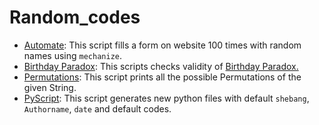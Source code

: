 # Random_codes

* [Automate](https://github.com/svaderia/Random_Codes/blob/master/automate): This script fills a form on website 100 times with random names using `mechanize`.
* [Birthday Paradox](https://github.com/svaderia/Random_Codes/blob/master/bday): This scripts checks validity of [Birthday Paradox.](https://en.wikipedia.org/wiki/Birthday_problem)  
* [Permutations](https://github.com/svaderia/Random_Codes/blob/master/perm): This script prints all the possible Permutations of the given String.
* [PyScript](https://github.com/svaderia/Random_Codes/blob/master/pyscript): This script generates new python files with default `shebang`, `Authorname`, `date` and default codes.